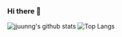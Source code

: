 ### Hi there 👋

<!--
**jjuunng/jjuunng** is a ✨ _special_ ✨ repository because its `README.md` (this file) appears on your GitHub profile.

Here are some ideas to get you started:

- 🔭 I’m currently working on ...
- 🌱 I’m currently learning ...
- 👯 I’m looking to collaborate on ...
- 🤔 I’m looking for help with ...
- 💬 Ask me about ...
- 📫 How to reach me: ...
- 😄 Pronouns: ...
- ⚡ Fun fact: ...
-->
![jjuunng's github stats](https://github-readme-stats.vercel.app/api?username=jjuunng&show_icons=true&theme=tokyonight)
![Top Langs](https://github-readme-stats.vercel.app/api/top-langs/?username=jjuunng&layout=compact&theme=tokyonight)
